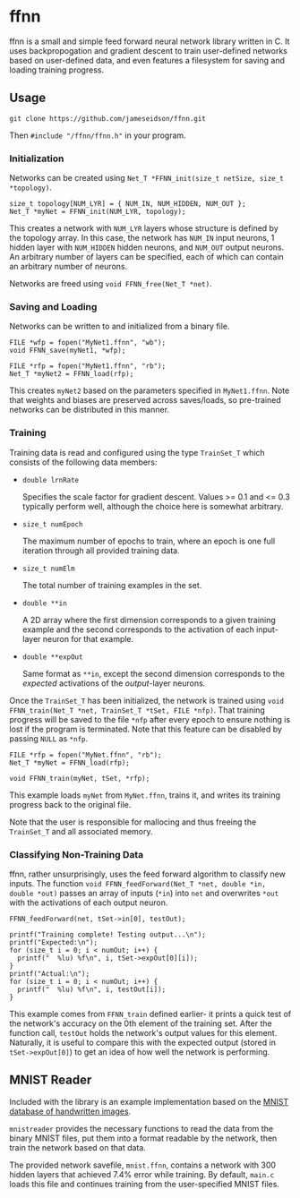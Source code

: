 # ffnn
ffnn is a small and simple feed forward neural network library written in C.
It uses backpropogation and gradient descent to train user-defined networks based on user-defined data, and even features a filesystem for saving and loading training progress.

## Usage
```
git clone https://github.com/jameseidson/ffnn.git
```
Then `#include "/ffnn/ffnn.h"` in your program.

### Initialization
Networks can be created using `Net_T *FFNN_init(size_t netSize, size_t *topology)`.
```
size_t topology[NUM_LYR] = { NUM_IN, NUM_HIDDEN, NUM_OUT };
Net_T *myNet = FFNN_init(NUM_LYR, topology);
```
This creates a network with `NUM_LYR` layers whose structure is defined by the topology array. 
In this case, the network has `NUM_IN` input neurons, 1 hidden layer with `NUM_HIDDEN` hidden neurons, and `NUM_OUT` output neurons.
An arbitrary number of layers can be specified, each of which can contain an arbitrary number of neurons.

Networks are freed using `void FFNN_free(Net_T *net)`.

### Saving and Loading
Networks can be written to and initialized from a binary file.
```
FILE *wfp = fopen("MyNet1.ffnn", "wb");
void FFNN_save(myNet1, *wfp);

FILE *rfp = fopen("MyNet1.ffnn", "rb");
Net_T *myNet2 = FFNN_load(rfp);
```
This creates `myNet2` based on the parameters specified in `MyNet1.ffnn`.
Note that weights and biases are preserved across saves/loads, so pre-trained networks can be distributed in this manner.

### Training
Training data is read and configured using the type `TrainSet_T` which consists of the following data members:

- `double lrnRate`

  Specifies the scale factor for gradient descent. Values >= 0.1 and <= 0.3 typically perform well, although the choice here is somewhat arbitrary.

- `size_t numEpoch`

  The maximum number of epochs to train, where an epoch is one full iteration through all provided training data.

- `size_t numElm`

  The total number of training examples in the set.

- `double **in`

  A 2D array where the first dimension corresponds to a given training example and the second corresponds to the activation of each input-layer neuron for that example.

- `double **expOut`

  Same format as `**in`, except the second dimension corresponds to the *expected* activations of the *output*-layer neurons.

Once the `TrainSet_T` has been initialized, the network is trained using `void FFNN_train(Net_T *net, TrainSet_T *tSet, FILE *nfp)`. 
That training progress will be saved to the file `*nfp` after every epoch to ensure nothing is lost if the program is terminated. 
Note that this feature can be disabled by passing `NULL` as `*nfp`.
```
FILE *rfp = fopen("MyNet.ffnn", "rb");
Net_T *myNet = FFNN_load(rfp);

void FFNN_train(myNet, tSet, *rfp);
```
This example loads `myNet` from `MyNet.ffnn`, trains it, and writes its training progress back to the original file.

Note that the user is responsible for mallocing and thus freeing the `TrainSet_T` and all associated memory.

### Classifying Non-Training Data
ffnn, rather unsurprisingly, uses the feed forward algorithm to classify new inputs. 
The function `void FFNN_feedForward(Net_T *net, double *in, double *out)` passes an array of inputs (`*in`) into `net` and overwrites `*out` with the activations of each output neuron.
```
FFNN_feedForward(net, tSet->in[0], testOut);

printf("Training complete! Testing output...\n");
printf("Expected:\n");
for (size_t i = 0; i < numOut; i++) {
  printf("  %lu) %f\n", i, tSet->expOut[0][i]);
}
printf("Actual:\n");
for (size_t i = 0; i < numOut; i++) {
  printf("  %lu) %f\n", i, testOut[i]);
}
```
This example comes from `FFNN_train` defined earlier- it prints a quick test of the network's accuracy on the 0th element of the training set. 
After the function call, `testOut` holds the network's output values for this element.
Naturally, it is useful to compare this with the expected output (stored in `tSet->expOut[0]`) to get an idea of how well the network is performing.

## MNIST Reader 
Included with the library is an example implementation based on the [MNIST database of handwritten images](http://yann.lecun.com/exdb/mnist/). 

`mnistreader` provides the necessary functions to read the data from the binary MNIST files, put them into a format readable by the network, then train the network based on that data. 

The provided network savefile, `mnist.ffnn`, contains a network with 300 hidden layers that achieved 7.4% error while training.
By default, `main.c` loads this file and continues training from the user-specified MNIST files.
